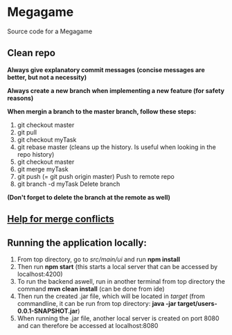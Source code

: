 # Megagame
Source code for a Megagame

## Clean repo
**Always give explanatory commit messages (concise messages are better, but not a necessity)**

**Always create a new branch when implementing a new feature (for safety reasons)**

**When mergin a branch to the master branch, follow these steps:**
1. git checkout master
2. git pull
3. git checkout myTask
4. git rebase master (cleans up the history. Is useful when looking in the repo history)
5. git checkout master
6. git merge myTask
7. git push (= git push origin master) Push to remote repo
8. git branch -d myTask Delete branch

**(Don't forget to delete the branch at the remote as well)**

[Help for merge conflicts](https://docs.github.com/en/pull-requests/collaborating-with-pull-requests/addressing-merge-conflicts/resolving-a-merge-conflict-using-the-command-line)
---

## Running the application locally:
1. From top directory, go to *src/main/ui* and run **npm install**
2. Then run **npm start** (this starts a local server that can be accessed by localhost:4200)
3. To run the backend aswell, run in another terminal from top directory the command **mvn clean install** (can be done from ide)
4. Then run the created .jar file, which will be located in *target* (from commandline, it can be run from top directory: **java -jar target/users-0.0.1-SNAPSHOT.jar**)
5. When running the .jar file, another local server is created on port 8080 and can therefore be accessed at localhost:8080
